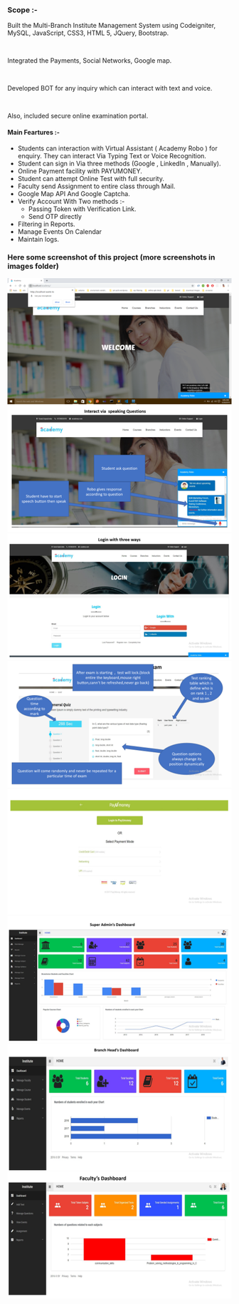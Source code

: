 ### Scope :- <br>
<p> Built the Multi-Branch Institute Management System using
Codeigniter, MySQL, JavaScript, CSS3, HTML 5, JQuery, Bootstrap.</p></br>
<p>Integrated the Payments, Social Networks, Google map.</p></br>
<p>Developed BOT for any inquiry which can interact with text and voice.</p></br>
<p>Also, included secure online examination portal.</p>

#### Main Feartures :-
<ul>
  <li>Students can interaction with Virtual Assistant ( Academy Robo ) for enquiry. They can interact Via Typing Text or Voice Recognition. 
  </li>
  <li>Student can sign in Via three methods (Google , LinkedIn , Manually).</li>
  <li>Online Payment facility with PAYUMONEY.</li>
  <li>Student can attempt Online Test with full security.</li>
  <li>Faculty send Assignment to entire class  through Mail.</li>
  <li>Google Map API And Google Captcha.</li>
  <li>Verify Account With Two methods :- 
    <ul>
      <li>Passing Token with Verification Link.</li>
      <li>Send OTP directly</li>
    </ul>
  </li>
  <li>Filtering in Reports.</li>
  <li>Manage Events On Calendar</li>
  <li>Maintain logs.</li>
</ul>

### Here some screenshot of this project (more screenshots in images folder)
<img src="images/front_end/Screenshot%20(1).png">
<img src="images/virtual%20assistant/Screenshot%20(13).png">
<img src="images/login/Screenshot%20(34).png">
<img src="images/online%20test/Screenshot%20(24).png">
<img src="images/payumoney/Screenshot%20(29).png">
<img src="images/admin_manage/Screenshot%20(64).png">
<img src="images/admin_manage/Screenshot%20(65).png">
<img src="images/admin_manage/Screenshot%20(66).png">
